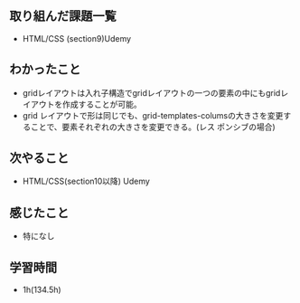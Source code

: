 ## 取り組んだ課題一覧
- HTML/CSS (section9)Udemy
## わかったこと
- gridレイアウトは入れ子構造でgridレイアウトの一つの要素の中にもgridレイアウトを作成することが可能。
- grid レイアウトで形は同じでも、grid-templates-columsの大きさを変更することで、要素それぞれの大きさを変更できる。(レス
ポンシブの場合)
## 次やること
- HTML/CSS(section10以降) Udemy
## 感じたこと
- 特になし
## 学習時間
- 1h(134.5h)
